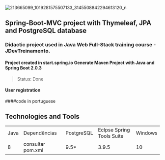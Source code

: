 
![213665099_1019281575507133_3145508842294613120_n](https://user-images.githubusercontent.com/37045332/125006891-8689d300-e035-11eb-9f90-0e9427a2b298.jpg)

## Spring-Boot-MVC project with Thymeleaf, JPA and PostgreSQL database
### Didactic project used in Java Web Full-Stack training course - JDevTreinamento. 
#### Project created in start.spring.io Generate Maven Project with Java and Spring Boot 2.0.3
> Status: Done

#### User registration

####code in portuguese

## Technologies and Tools
<table>
  <tr> 
    <td>Java</td>
    <td>Dependências</td>
    <td>PostgreSQL</td>
    <td>Eclpse Spring Tools Suite</td>
    <td>Windows</td>
  </tr>
  <tr> 
    <td>8</td>
    <td>consultar pom.xml</td>
    <td>9.5*</td>
    <td>3.9.5</td>
    <td>10</td>
  </tr>
</table>
